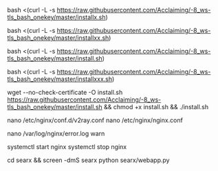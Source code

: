 bash <(curl -L -s https://raw.githubusercontent.com/Acclaiming/-8_ws-tls_bash_onekey/master/installx.sh)

bash <(curl -L -s https://raw.githubusercontent.com/Acclaiming/-8_ws-tls_bash_onekey/master/installxx.sh)

bash <(curl -L -s https://raw.githubusercontent.com/Acclaiming/-8_ws-tls_bash_onekey/master/install.sh)

bash <(curl -L -s https://raw.githubusercontent.com/Acclaiming/-8_ws-tls_bash_onekey/master/installxxx.sh)






wget --no-check-certificate -O install.sh https://raw.githubusercontent.com/Acclaiming/-8_ws-tls_bash_onekey/master/install.sh
&& chmod +x install.sh
&& ./install.sh

nano /etc/nginx/conf.d/v2ray.conf
nano /etc/nginx/nginx.conf

nano /var/log/nginx/error.log warn

systemctl start nginx 
systemctl stop nginx 

cd searx && screen -dmS searx python searx/webapp.py

